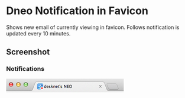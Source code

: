# Dneo Notification in Favicon
Shows new email of currently viewing in favicon. Follows notification is updated every 10 minutes.

## Screenshot
### Notifications
![unread](unread.png)